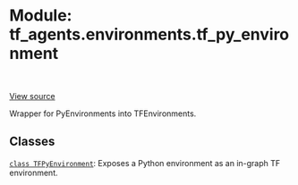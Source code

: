 <div itemscope itemtype="http://developers.google.com/ReferenceObject">
<meta itemprop="name" content="tf_agents.environments.tf_py_environment" />
<meta itemprop="path" content="Stable" />
</div>

# Module: tf_agents.environments.tf_py_environment

<table class="tfo-notebook-buttons tfo-api" align="left">
</table>

<a target="_blank" href="https://github.com/tensorflow/agents/tree/master/tf_agents/environments/tf_py_environment.py">View
source</a>

Wrapper for PyEnvironments into TFEnvironments.

<!-- Placeholder for "Used in" -->


## Classes

[`class TFPyEnvironment`](../../tf_agents/environments/tf_py_environment/TFPyEnvironment.md): Exposes a Python environment as an in-graph TF environment.

